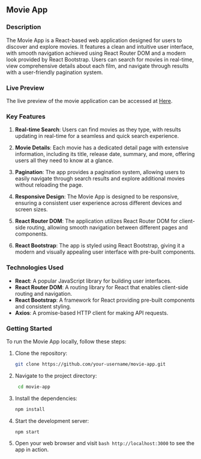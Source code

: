 ## Movie App

### Description

The Movie App is a React-based web application designed for users to discover and explore movies. 
It features a clean and intuitive user interface, with smooth navigation achieved using React Router DOM and a modern look provided by React Bootstrap. 
Users can search for movies in real-time, view comprehensive details about each film, and navigate through results with a user-friendly pagination system.

### Live Preview

The live preview of the movie application can be accessed at [Here](https://movie-application-v1.netlify.app/).

### Key Features

1. **Real-time Search**: 
    Users can find movies as they type, with results updating in real-time for a seamless and quick search experience.

2. **Movie Details**: 
  Each movie has a dedicated detail page with extensive information, including its title, release date, summary, and more, offering users all they need to know at a glance.

3. **Pagination**: 
  The app provides a pagination system, allowing users to easily navigate through search results and explore additional movies without reloading the page.

4. **Responsive Design**: 
  The Movie App is designed to be responsive, ensuring a consistent user experience across different devices and screen sizes.

5. **React Router DOM**: 
  The application utilizes React Router DOM for client-side routing, allowing smooth navigation between different pages and components.

6. **React Bootstrap**: 
  The app is styled using React Bootstrap, giving it a modern and visually appealing user interface with pre-built components.

### Technologies Used

- **React**: A popular JavaScript library for building user interfaces.
- **React Router DOM**: A routing library for React that enables client-side routing and navigation.
- **React Bootstrap**: A framework for React providing pre-built components and consistent styling.
- **Axios**: A promise-based HTTP client for making API requests.

### Getting Started

To run the Movie App locally, follow these steps:

1. Clone the repository: 
    ```bash
    git clone https://github.com/your-username/movie-app.git
   ```

2. Navigate to the project directory: 
   ```bash
    cd movie-app
   ```

3. Install the dependencies: 
    ```bash
    npm install
   ```

4. Start the development server: 
    ```bash
    npm start
   ```

5. Open your web browser and visit ``` bash http://localhost:3000 ``` to see the app in action.

